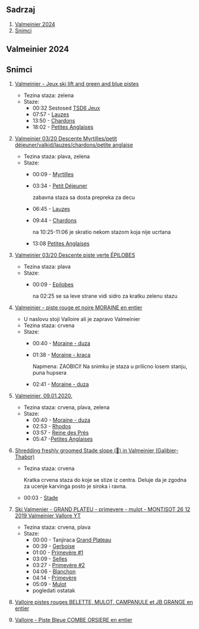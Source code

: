## Sadrzaj
 1. [Valmeinier 2024](#valmeinier-2024)
 2. [Snimci](#snimci)

## Valmeinier 2024

## Snimci
1. [Valmeinier - Jeux ski lift and green and blue pistes](https://www.youtube.com/watch?v=S6KZ6Vq7VUQ&pp=ygUJdmFsbWVuaWVy)

   - Tezina staza: zelena
   - Staze:
     - 00:32 Sestosed [TSD6 Jeux ](https://openskimap.org/?obj=e2f73f7fd230f7abc6abb7c8a7c7a93b40cfe2e5#12.5/45.17436/6.49444)
     - 07:57 - [Lauzes](https://openskimap.org/?obj=089e68f0efc6d608f3c6b1d169965aa78ba93e39#15.19/45.177183/6.512117)
     - 13:50 - [Chardons](https://openskimap.org/?obj=24a64971f74326bd2e744bc99e7f873ae630904c#12.5/45.18499/6.4994)
     - 18:02 - [Petites Anglaises](https://openskimap.org/?obj=0d005006645165421fc70412522f79082b3b913b#12.5/45.17588/6.50058)

2. [Valmeinier 03/20 Descente Myrtilles/petit déjeuner/valkid/lauzes/chardons/petite anglaise](https://www.youtube.com/watch?v=x8HkBb0w_dk)
   - Tezina staza: plava, zelena
   - Staze:
     - 00:09 - [Myrtilles](https://openskimap.org/?obj=ed40ac58ce938c822959ba546f068297a6bf169f#16.51/45.181621/6.511583)
     - 03:34 - [Petit Déjeuner](https://openskimap.org/?obj=5724f09d65fe56c309b18da30b0f64d57179c964#12.5/45.17897/6.51592)

       zabavna staza sa dosta prepreka za decu
     - 06:45 - [Lauzes](https://openskimap.org/?obj=089e68f0efc6d608f3c6b1d169965aa78ba93e39#12.5/45.17851/6.51605)
     - 09:44 - [Chardons](https://openskimap.org/?obj=24a64971f74326bd2e744bc99e7f873ae630904c#12.5/45.18499/6.4994)

       na 10:25-11:06 je skratio nekom stazom koja nije ucrtana
     - 13:08 [Petites Anglaises](https://openskimap.org/?obj=0d005006645165421fc70412522f79082b3b913b#12.5/45.17588/6.50058)

3. [Valmeinier 03/20 Descente piste verte ÉPILOBES](https://www.youtube.com/watch?v=fGGl15Q26tM)
   - Tezina staza: plava
   - Staze:
     - 00:09 - [Epilobes](https://openskimap.org/?obj=08190a543228c6c5004bcb64fbecabf44ed75fa7#12.5/45.17573/6.49784)

       na 02:25 se sa leve strane vidi sidro za kratku zelenu stazu

4. [Valmeinier - piste rouge et noire MORAINE en entier](https://www.youtube.com/watch?v=FcQYbMNKVU8)
   - U naslovu stoji Valloire ali je zapravo Valmeinier
   - Tezina staza: crvena
   - Staze:
     - 00:40 - [Moraine - duza](https://openskimap.org/?obj=58a64def0155b0018d232ebdfe684e2086184079#14.85/45.17197/6.51513)
     - 01:38 - [Moraine - kraca](https://openskimap.org/?obj=26a3a245b36b6a75bd8f14af2f870f8d3174bd6e#12.5/45.16745/6.52933)

       Napmena: ZAOBICI! Na snimku je staza u prilicno losem stanju, puna hupsera
     - 02:41 - [Moraine - duza](https://openskimap.org/?obj=58a64def0155b0018d232ebdfe684e2086184079#14.85/45.17197/6.51513)

5. [Valmeinier, 09.01.2020.](https://www.youtube.com/watch?v=iXByOeJrhZ8)
   - Tezina staza: crvena, plava, zelena
   - Staze:
     - 00:40 - [Moraine - duza](https://openskimap.org/?obj=58a64def0155b0018d232ebdfe684e2086184079#14.85/45.17197/6.51513)
     - 02:53 - [Rhodos](https://openskimap.org/?obj=c2fd99a9d5c82240ae6da026e6dba253f5bd7016#12.5/45.17055/6.51666)
     - 03:57 - [Reine des Prés](https://openskimap.org/?obj=d3908ee9722b5c8c9684b20c66aa496ee813c071#12.5/45.17691/6.51602)
     - 05:47 -[Petites Anglaises](https://openskimap.org/?obj=0d005006645165421fc70412522f79082b3b913b#12.5/45.17588/6.50058)

5. [Shredding freshly groomed Stade slope (🔴) in Valmeinier (Galibier-Thabor)](https://www.youtube.com/watch?v=Jj5LPccZ9JY)
    - Tezina staza: crvena

      Kratka crvena staza do koje se stize iz centra. Deluje da je zgodna za ucenje karvinga posto je siroka i ravna.
    - 00:03 - [Stade](https://openskimap.org/?obj=1f509849ea43a521d41b0ad817d9a9adc35f4bab#12.5/45.17588/6.50058)

6. [Ski Valmenier - GRAND PLATEU - primevere - mulot - MONTISOT 26 12 2019 Valmeinier Vallore YT](https://www.youtube.com/watch?v=DNbGosBocBg)
   - Tezina staza: crvena, plava
   - Staze:
     - 00:00 - Tanjiraca [Grand Plateau](https://openskimap.org/?obj=5b1c5b2cc65bfb6e856181185ae412eead865645#12.5/45.15141/6.45919)
     - 00:39 - [Gerboise](https://openskimap.org/?obj=3e3d4c0e5b89c96b4476e1bee8ab8800758ce241#12.5/45.14773/6.47374)
     - 01:00 - [Primevère #1](https://openskimap.org/?obj=a9cbd773bcfb9f0cdf9b17e6f31800209e7b2fb2#12.5/45.14904/6.47373)
     - 03:09 - [Selles](https://openskimap.org/?obj=116e910f145b15a2307c99fe410cc5bc361b440d#12.5/45.15907/6.46755)
     - 03:27 - [Primevère #2](https://openskimap.org/?obj=cd326cb24a9581e2e50277e21bdeb9c6662c3156#12.5/45.15176/6.46637)
     - 04:06 - [Blanchon](https://openskimap.org/?obj=f6692935d0f45486b5b45dbd153a72340101bbf1#12.5/45.15814/6.46722)
     - 04:14 - [Primevère](https://openskimap.org/?obj=4dcea60f2e83a6f6125f300fab2aea40b9173d73#12.5/45.15338/6.46417)
     - 05:09 - [Mulot](https://openskimap.org/?obj=190107b7003030e32bd324edf2a5e1b8781493af#12.5/45.15194/6.45915)
      - pogledati ostatak
4. [Valloire pistes rouges BELETTE, MULOT, CAMPANULE et JB GRANGE en entier](https://www.youtube.com/watch?v=7o6tfGsBi4g)

5. [Valloire - Piste Bleue COMBE ORSIERE en entier](https://www.youtube.com/watch?v=VVWN-0OWUKw)